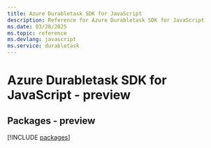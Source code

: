 ```yaml
---
title: Azure Durabletask SDK for JavaScript
description: Reference for Azure Durabletask SDK for JavaScript
ms.date: 03/28/2025
ms.topic: reference
ms.devlang: javascript
ms.service: durabletask
---
```

# Azure Durabletask SDK for JavaScript - preview
## Packages - preview
[!INCLUDE [packages](durabletask-index.md)]